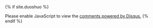 {% if site.duoshuo %}
	<div id="disqus_thread"></div>
	<script>
		(function() { // DON'T EDIT BELOW THIS LINE
			var d = document, s = d.createElement('script');
			s.src = '//jeizas.disqus.com/embed.js';
			s.setAttribute('data-timestamp', +new Date());
			(d.head || d.body).appendChild(s);
		})();
	</script>
	<noscript>Please enable JavaScript to view the <a href="https://disqus.com/?ref_noscript" rel="nofollow">comments powered by Disqus.</a></noscript>
{% endif %}